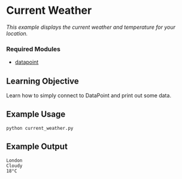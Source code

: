 # Current Weather

_This example displays the current weather and temperature for your location._

### Required Modules
 * [datapoint](https://github.com/perseudonymous/datapoint-python)

## Learning Objective

Learn how to simply connect to DataPoint and print out some data.

## Example Usage

```Shell
python current_weather.py
```

## Example Output

```
London
Cloudy
18°C
```
